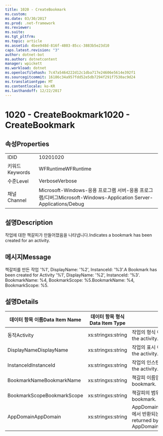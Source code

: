 ```yaml
---
title: 1020 - CreateBookmark
ms.custom: 
ms.date: 03/30/2017
ms.prod: .net-framework
ms.reviewer: 
ms.suite: 
ms.tgt_pltfrm: 
ms.topic: article
ms.assetid: 4bee948d-816f-4803-85cc-3883b5e23d10
caps.latest.revision: "3"
author: dotnet-bot
ms.author: dotnetcontent
manager: wpickett
ms.workload: dotnet
ms.openlocfilehash: 7c47a5464222d12c1dba717e24606e5614e392f1
ms.sourcegitcommit: 16186c34a957fdd52e5db7294f291f7530ac9d24
ms.translationtype: MT
ms.contentlocale: ko-KR
ms.lasthandoff: 12/22/2017
---
```

# <a name="1020---createbookmark"></a><span data-ttu-id="3b7a7-102">1020 - CreateBookmark</span><span class="sxs-lookup"><span data-stu-id="3b7a7-102">1020 - CreateBookmark</span></span>
## <a name="properties"></a><span data-ttu-id="3b7a7-103">속성</span><span class="sxs-lookup"><span data-stu-id="3b7a7-103">Properties</span></span>  
  
|||  
|-|-|  
|<span data-ttu-id="3b7a7-104">ID</span><span class="sxs-lookup"><span data-stu-id="3b7a7-104">ID</span></span>|<span data-ttu-id="3b7a7-105">1020</span><span class="sxs-lookup"><span data-stu-id="3b7a7-105">1020</span></span>|  
|<span data-ttu-id="3b7a7-106">키워드</span><span class="sxs-lookup"><span data-stu-id="3b7a7-106">Keywords</span></span>|<span data-ttu-id="3b7a7-107">WFRuntime</span><span class="sxs-lookup"><span data-stu-id="3b7a7-107">WFRuntime</span></span>|  
|<span data-ttu-id="3b7a7-108">수준</span><span class="sxs-lookup"><span data-stu-id="3b7a7-108">Level</span></span>|<span data-ttu-id="3b7a7-109">Verbose</span><span class="sxs-lookup"><span data-stu-id="3b7a7-109">Verbose</span></span>|  
|<span data-ttu-id="3b7a7-110">채널</span><span class="sxs-lookup"><span data-stu-id="3b7a7-110">Channel</span></span>|<span data-ttu-id="3b7a7-111">Microsoft-Windows-응용 프로그램 서버-응용 프로그램/디버그</span><span class="sxs-lookup"><span data-stu-id="3b7a7-111">Microsoft-Windows-Application Server-Applications/Debug</span></span>|  
  
## <a name="description"></a><span data-ttu-id="3b7a7-112">설명</span><span class="sxs-lookup"><span data-stu-id="3b7a7-112">Description</span></span>  
 <span data-ttu-id="3b7a7-113">작업에 대한 책갈피가 만들어졌음을 나타냅니다.</span><span class="sxs-lookup"><span data-stu-id="3b7a7-113">Indicates a bookmark has been created for an activity.</span></span>  
  
## <a name="message"></a><span data-ttu-id="3b7a7-114">메시지</span><span class="sxs-lookup"><span data-stu-id="3b7a7-114">Message</span></span>  
 <span data-ttu-id="3b7a7-115">책갈피를 만든 작업 '%1', DisplayName: '%2', InstanceId: '%3'.</span><span class="sxs-lookup"><span data-stu-id="3b7a7-115">A Bookmark has been created for Activity '%1', DisplayName: '%2', InstanceId: '%3'.</span></span>  <span data-ttu-id="3b7a7-116">BookmarkName: %4, BookmarkScope: %5.</span><span class="sxs-lookup"><span data-stu-id="3b7a7-116">BookmarkName: %4, BookmarkScope: %5.</span></span>  
  
## <a name="details"></a><span data-ttu-id="3b7a7-117">설명</span><span class="sxs-lookup"><span data-stu-id="3b7a7-117">Details</span></span>  
  
|<span data-ttu-id="3b7a7-118">데이터 항목 이름</span><span class="sxs-lookup"><span data-stu-id="3b7a7-118">Data Item Name</span></span>|<span data-ttu-id="3b7a7-119">데이터 항목 형식</span><span class="sxs-lookup"><span data-stu-id="3b7a7-119">Data Item Type</span></span>|<span data-ttu-id="3b7a7-120">설명</span><span class="sxs-lookup"><span data-stu-id="3b7a7-120">Description</span></span>|  
|--------------------|--------------------|-----------------|  
|<span data-ttu-id="3b7a7-121">동작</span><span class="sxs-lookup"><span data-stu-id="3b7a7-121">Activity</span></span>|<span data-ttu-id="3b7a7-122">xs:string</span><span class="sxs-lookup"><span data-stu-id="3b7a7-122">xs:string</span></span>|<span data-ttu-id="3b7a7-123">작업의 형식 이름입니다.</span><span class="sxs-lookup"><span data-stu-id="3b7a7-123">The type name of the activity.</span></span>|  
|<span data-ttu-id="3b7a7-124">DisplayName</span><span class="sxs-lookup"><span data-stu-id="3b7a7-124">DisplayName</span></span>|<span data-ttu-id="3b7a7-125">xs:string</span><span class="sxs-lookup"><span data-stu-id="3b7a7-125">xs:string</span></span>|<span data-ttu-id="3b7a7-126">작업의 표시 이름입니다.</span><span class="sxs-lookup"><span data-stu-id="3b7a7-126">The display name of the activity.</span></span>|  
|<span data-ttu-id="3b7a7-127">InstanceId</span><span class="sxs-lookup"><span data-stu-id="3b7a7-127">InstanceId</span></span>|<span data-ttu-id="3b7a7-128">xs:string</span><span class="sxs-lookup"><span data-stu-id="3b7a7-128">xs:string</span></span>|<span data-ttu-id="3b7a7-129">작업의 인스턴스 ID입니다.</span><span class="sxs-lookup"><span data-stu-id="3b7a7-129">The instance id of the activity.</span></span>|  
|<span data-ttu-id="3b7a7-130">BookmarkName</span><span class="sxs-lookup"><span data-stu-id="3b7a7-130">BookmarkName</span></span>|<span data-ttu-id="3b7a7-131">xs:string</span><span class="sxs-lookup"><span data-stu-id="3b7a7-131">xs:string</span></span>|<span data-ttu-id="3b7a7-132">책갈피 이름입니다.</span><span class="sxs-lookup"><span data-stu-id="3b7a7-132">The name of the bookmark.</span></span>|  
|<span data-ttu-id="3b7a7-133">BookmarkScope</span><span class="sxs-lookup"><span data-stu-id="3b7a7-133">BookmarkScope</span></span>|<span data-ttu-id="3b7a7-134">xs:string</span><span class="sxs-lookup"><span data-stu-id="3b7a7-134">xs:string</span></span>|<span data-ttu-id="3b7a7-135">책갈피의 범위입니다.</span><span class="sxs-lookup"><span data-stu-id="3b7a7-135">The scope of the bookmark.</span></span>|  
|<span data-ttu-id="3b7a7-136">AppDomain</span><span class="sxs-lookup"><span data-stu-id="3b7a7-136">AppDomain</span></span>|<span data-ttu-id="3b7a7-137">xs:string</span><span class="sxs-lookup"><span data-stu-id="3b7a7-137">xs:string</span></span>|<span data-ttu-id="3b7a7-138">AppDomain.CurrentDomain.FriendlyName에서 반환되는 문자열입니다.</span><span class="sxs-lookup"><span data-stu-id="3b7a7-138">The string returned by AppDomain.CurrentDomain.FriendlyName.</span></span>|
